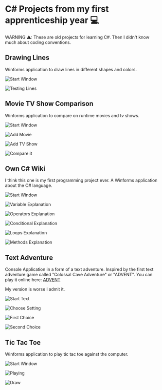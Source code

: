 # C# Projects from my first apprenticeship year 💻

WARNING ⚠: These are old projects for learning C#. 
Then I didn't know much about coding conventions.

## Drawing Lines
Winforms application to draw lines in different shapes and colors.

![Start Window](https://github.com/Hiekkan/csharp_projects/blob/main/Screenshots/Lines/MainWindow.png)

![Testing Lines](https://github.com/Hiekkan/csharp_projects/blob/main/Screenshots/Lines/TestingLines.png)

## Movie TV Show Comparison
Winforms application to compare on runtime movies and tv shows.

![Start Window](https://github.com/Hiekkan/csharp_projects/blob/main/Screenshots/Compare/StartWindow.png)

![Add Movie](https://github.com/Hiekkan/csharp_projects/blob/main/Screenshots/Compare/AddMovie.png)

![Add TV Show](https://github.com/Hiekkan/csharp_projects/blob/main/Screenshots/Compare/AddTVShow.png)

![Compare it](https://github.com/Hiekkan/csharp_projects/blob/main/Screenshots/Compare/Compare.png)

## Own C# Wiki
I think this one is my first programming project ever. A Winforms application about the C# language.

![Start Window](https://github.com/Hiekkan/csharp_projects/blob/main/Screenshots/Wiki/StartWindow.png)

![Variable Explanation](https://github.com/Hiekkan/csharp_projects/blob/main/Screenshots/Wiki/Variable.png)

![Operators Explanation](https://github.com/Hiekkan/csharp_projects/blob/main/Screenshots/Wiki/Operators.png)

![Conditional Explanation](https://github.com/Hiekkan/csharp_projects/blob/main/Screenshots/Wiki/Conditional.png)

![Loops Explanation](https://github.com/Hiekkan/csharp_projects/blob/main/Screenshots/Wiki/Loops.png)

![Methods Explanation](https://github.com/Hiekkan/csharp_projects/blob/main/Screenshots/Wiki/Methods.png)

## Text Adventure

Console Application in a form of a text adventure. Inspired by the first text adventure game called "Colossal Cave Adventure" or "ADVENT". You can play it online here: [ADVENT](https://quuxplusone.github.io/Advent/play.html)

My version is worse I admit it.

![Start Text](https://github.com/Hiekkan/csharp_projects/blob/main/Screenshots/TextAd/StartText.png)

![Choose Setting](https://github.com/Hiekkan/csharp_projects/blob/main/Screenshots/TextAd/Choose.png)

![First Choice](https://github.com/Hiekkan/csharp_projects/blob/main/Screenshots/TextAd/FirstChoice.png)

![Second Choice](https://github.com/Hiekkan/csharp_projects/blob/main/Screenshots/TextAd/SecondChoice.png)

## Tic Tac Toe

Winforms application to play tic tac toe against the computer.

![Start Window](https://github.com/Hiekkan/csharp_projects/blob/main/Screenshots/Tic-Tac-Toe/StartWindow.png)

![Playing](https://github.com/Hiekkan/csharp_projects/blob/main/Screenshots/Tic-Tac-Toe/Playing.png)

![Draw](https://github.com/Hiekkan/csharp_projects/blob/main/Screenshots/Tic-Tac-Toe/Draw.png)
